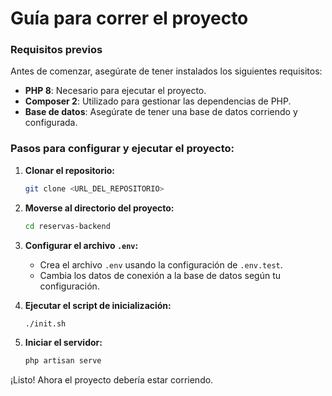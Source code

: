 # Guía para correr el proyecto

### Requisitos previos
Antes de comenzar, asegúrate de tener instalados los siguientes requisitos:

- **PHP 8**: Necesario para ejecutar el proyecto.
- **Composer 2**: Utilizado para gestionar las dependencias de PHP.
- **Base de datos**: Asegúrate de tener una base de datos corriendo y configurada.


### Pasos para configurar y ejecutar el proyecto:

1. **Clonar el repositorio:**
    ```bash
    git clone <URL_DEL_REPOSITORIO>
    ```

2. **Moverse al directorio del proyecto:**
    ```bash
    cd reservas-backend
    ```

3. **Configurar el archivo `.env`:**
    - Crea el archivo `.env` usando la configuración de `.env.test`.
    - Cambia los datos de conexión a la base de datos según tu configuración.

4. **Ejecutar el script de inicialización:**
    ```bash
    ./init.sh
    ```

5. **Iniciar el servidor:**
    ```bash
    php artisan serve
    ```

¡Listo! Ahora el proyecto debería estar corriendo.